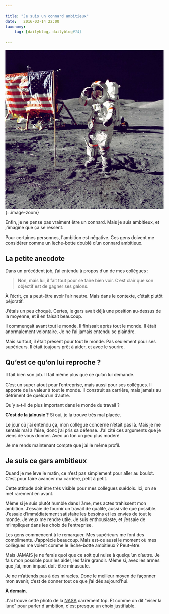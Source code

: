 ```yaml
---

title: "Je suis un connard ambitieux"
date:   2016-03-14 22:00
taxonomy:
    tag: [dailyblog, dailyblog#14]
    
---
```


![moon](/assets/images/moon@2x.jpg){: .image-zoom}

Enfin, je ne pense pas vraiment être un connard. Mais je suis ambitieux, et j'imagine que ça se ressent.

Pour certaines personnes, l'ambition est négative. Ces gens doivent me considérer comme un lèche-botte doublé d’un connard ambitieux.

## La petite anecdote

Dans un précédent job, j’ai entendu à propos d’un de mes collègues :

> Non, mais lui, il fait tout pour se faire bien voir. C’est clair que son objectif est de gagner ses galons.

À l’écrit, ça a peut-être avoir l’air neutre. Mais dans le contexte, c’était plutôt péjoratif.

J’étais un peu choqué. Certes, le gars avait déjà une position au-dessus de la moyenne, et il en faisait beaucoup.

Il commençait avant tout le monde. Il finissait après tout le monde. Il était anormalement volontaire. Je ne l’ai jamais entendu se plaindre.

Mais surtout, il était présent pour tout le monde. Pas seulement pour ses supérieurs. Il était toujours prêt à aider, et avec le sourire.

## Qu’est ce qu’on lui reproche ?

Il fait bien son job. Il fait même plus que ce qu’on lui demande.

C’est un super atout pour l’entreprise, mais aussi pour ses collègues. Il apporte de la valeur à tout le monde. Il construit sa carrière, mais jamais au détriment de quelqu’un d’autre. 

Qu’y a-t-il de plus important dans le monde du travail ?

**C’est de la jalousie ?** Si oui, je la trouve très mal placée.

Le jour où j’ai entendu ça, mon collègue concerné n’était pas là. Mais je me sentais mal à l’aise, donc j’ai pris sa défense. J’ai cité ces arguments que je viens de vous donner. Avec un ton un peu plus modéré.

Je me rends maintenant compte que j’ai le même profil.

## Je suis ce gars ambitieux

Quand je me lève le matin, ce n’est pas simplement pour aller au boulot. C’est pour faire avancer ma carrière, petit à petit.

Cette attitude doit être très visible pour mes collègues suédois. Ici, on se met rarement en avant.

Même si je suis plutôt humble dans l’âme, mes actes trahissent mon ambition. J’essaie de fournir un travail de qualité, aussi vite que possible. J’essaie d’immédiatement satisfaire les besoins et les envies de tout le monde. Je veux me rendre utile. Je suis enthousiaste, et j’essaie de m’impliquer dans les choix de l’entreprise.

Les gens commencent à le remarquer. Mes supérieurs me font des compliments. J’apprécie beaucoup. Mais est-ce aussi le moment où mes collègues me voient comme le lèche-botte ambitieux ? Peut-être.

Mais JAMAIS je ne ferais quoi que ce soit qui nuise à quelqu’un d’autre. Je fais mon possible pour les aider, les faire grandir. Même si, avec les armes que j’ai, mon impact doit-être minuscule.

Je ne m’attends pas à des miracles. Donc le meilleur moyen de façonner mon avenir, c’est de donner tout ce que j’ai dès aujourd’hui.

**À demain.**

J'ai trouvé cette photo de la [NASA](https://unsplash.com/photos/U2uKrI4lci8) carrément top. Et comme on dit "viser la lune" pour parler d'ambition, c'est presque un choix justifiable.